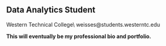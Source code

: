 <h2> Data Analytics Student </h2> 
Western Technical College\
weisses@students.westerntc.edu

**This will eventually be my professional bio and portfolio.**
